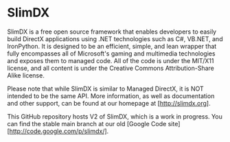 SlimDX
======

SlimDX is a free open source framework that enables developers to easily build DirectX applications using .NET technologies such as C#, VB.NET, and IronPython. It is designed to be an efficient, simple, and lean wrapper that fully encompasses all of Microsoft's gaming and multimedia technologies and exposes them to managed code. All of the code is under the MIT/X11 license, and all content is under the Creative Commons Attribution-Share Alike license.

Please note that while SlimDX is similar to Managed DirectX, it is NOT intended to be the same API. More information, as well as documentation and other support, can be found at our homepage at [http://slimdx.org].

This GitHub repository hosts V2 of SlimDX, which is a work in progress. You can find the stable main branch at our old [Google Code site][http://code.google.com/p/slimdx/].